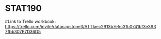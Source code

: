 # STAT190

#Link to Trello workbook: https://trello.com/invite/datacapstone3/ATTIaec2913b7e5c31b0741bf3e3937fbb307E7D36D5 
